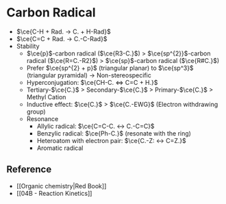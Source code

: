 # Carbon Radical

- $\ce{C-H + Rad. -> C. + H-Rad}$
- $\ce{C=C + Rad. -> C.-C-Rad}$
- Stability
  - $\ce{p}$-carbon radical ($\ce{R3-C.}$) > $\ce{sp^{2}}$-carbon radical ($\ce{R=C.-R2}$) > $\ce{sp}$-carbon radical ($\ce{R#C.}$)
  - Prefer $\ce{sp^{2} + p}$ (triangular planar) to $\ce{sp^3}$ (triangular pyramidal) → Non-stereospecific
  - Hyperconjugation: $\ce{CH-C. <=> C=C + H.}$
  - Tertiary-$\ce{C.}$ > Secondary-$\ce{C.}$ > Primary-$\ce{C.}$ > Methyl Cation
  - Inductive effect: $\ce{C.}$ > $\ce{C.-EWG}$ (Electron withdrawing group)
  - Resonance
    - Allylic radical: $\ce{C=C-C. <-> C.-C=C}$
    - Benzylic radical: $\ce{Ph-C.}$ (resonate with the ring)
    - Heteroatom with electron pair: $\ce{C.-Z: <-> C=Z.}$
    - Aromatic radical

## Reference

- [[Organic chemistry|Red Book]]
- [[04B - Reaction Kinetics]]

